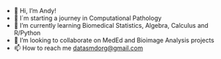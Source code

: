 - 👋 Hi, I’m Andy!
- 🔬 I´m starting a journey in Computational Pathology
- 🌱 I’m currently learning Biomedical Statistics, Algebra, Calculus and R/Python
- 💞️ I’m looking to collaborate on MedEd and Bioimage Analysis projects
- 📫 How to reach me datasmdorg@gmail.com

<!---
datasmd/datasmd is a ✨ special ✨ repository because its `README.md` (this file) appears on your GitHub profile.
You can click the Preview link to take a look at your changes.
--->
